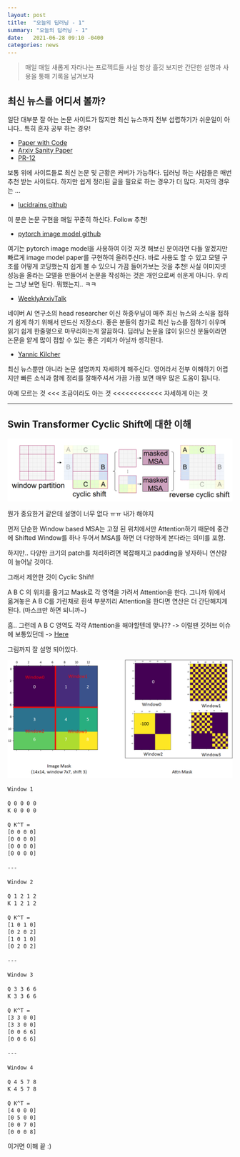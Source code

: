 ```yaml
---
layout: post
title:  "오늘의 딥러닝 - 1"
summary: "오늘의 딥러닝 - 1"
date:   2021-06-28 09:10 -0400
categories: news
---
```



> 매일 매일 새롭게 자라나는 프로젝트들 사실 항상 흘깃 보지만 간단한 설명과 사용을 통해 기록을 남겨보자

## 최신 뉴스를 어디서 볼까?

일단 대부분 잘 아는 논문 사이트가 많지만 최신 뉴스까지 전부 섭렵하기가 쉬운일이 아니다.. 특히 혼자 공부 하는 경우!

- [Paper with Code](https://paperswithcode.com/)
- [Arxiv Sanity Paper](http://www.arxiv-sanity.com/)
- [PR-12](https://www.youtube.com/results?search_query=pr12)

보통 위에 사이트들로 최신 논문 및 근황은 커버가 가능하다.
딥러닝 하는 사람들은 매번 추천 받는 사이트다.
하지만 쉽게 정리된 글을 필요로 하는 경우가 더 많다. 저자의 경우는 ...

- [lucidrains github](https://github.com/lucidrains)

이 분은 논문 구현을 매일 꾸준히 하신다. Follow 추천!

- [pytorch image model github](https://github.com/rwightman/pytorch-image-models)

여기는 pytorch image model을 사용하여 이것 저것 해보신 분이라면 다들 알겠지만 빠르게 image model paper를 구현하여 올려주신다.
바로 사용도 할 수 있고 모델 구조를 어떻게 코딩했는지 쉽게 볼 수 있으니 가끔 들어가보는 것을 추천!
사실 이미지넷 성능을 올라는 모델을 만들어서 논문을 작성하는 것은 개인으로써 쉬운게 아니다. 우리는 그냥 보면 된다. 뭐했는지.. ㅋㅋ

- [WeeklyArxivTalk](https://github.com/jungwoo-ha/WeeklyArxivTalk)

네이버 AI 연구소의 head researcher 이신 하종우님이 매주 최신 뉴스와 소식을 접하기 쉽게 하기 위해서 만드신 저장소다.
좋은 분들의 참가로 최신 뉴스를 접하기 쉬우며 읽기 쉽게 한줄평으로 마무리하는게 깔끔하다.
딥러닝 논문을 많이 읽으신 분들이라면 논문을 얕게 많이 접할 수 있는 좋은 기회가 아닐까 생각된다.

- [Yannic Kilcher](https://www.youtube.com/channel/UCZHmQk67mSJgfCCTn7xBfew)

최신 뉴스뿐만 아니라 논문 설명까지 자세하게 해주신다. 영어라서 전부 이해하기 어렵지만 빠른 소식과 함께 정리를 잘해주셔서 가끔 가끔 보면 매우 많은 도움이 됩니다.

아예 모르는 것 <<< 조금이라도 아는 것 <<<<<<<<<<<< 자세하게 아는 것

---

## Swin Transformer Cyclic Shift에 대한 이해



![cyclic](/assets/img/post_img/day1/cyclic.png)



뭔가 중요한거 같은데 설명이 너무 없다 ㅠㅠ 내가 해야지

먼저 단순한 Window based MSA는 고정 된 위치에서만 Attention하기 때문에 중간에 Shifted Window를 하나 두어서 MSA를 하면 더 다양하게 본다라는 의미를 포함.

하지만.. 다양한 크기의 patch를 처리하려면 복잡해지고 padding을 넣자하니 연산량이 늘어날 것이다.

그래서 제안한 것이 Cyclic Shift!

A B C 의 위치를 옮기고 Mask로 각 영역을 가려서 Attention을 한다. 그니까 위에서 옮겨놓은 A B C를 가린채로 흰색 부분끼리 Attention을 한다면 연산은 더 간단해지게 된다. (마스크만 하면 되니까~)

흠.. 그런데 A B C 영역도 각각 Attention을 해야할텐데 맞나?? -> 이럴땐 깃허브 이슈에 보통있던데 -> [Here](https://github.com/microsoft/Swin-Transformer/issues/38)

그림까지 잘 설명 되어있다.



![window](/assets/img/post_img/day1/window.png)



```
Window 1

Q 0 0 0 0
K 0 0 0 0

Q K^T =
[0 0 0 0]
[0 0 0 0]
[0 0 0 0]
[0 0 0 0]

---

Window 2

Q 1 2 1 2
K 1 2 1 2

Q K^T =
[1 0 1 0]
[0 2 0 2]
[1 0 1 0]
[0 2 0 2]

---

Window 3

Q 3 3 6 6
K 3 3 6 6

Q K^T =
[3 3 0 0]
[3 3 0 0]
[0 0 6 6]
[0 0 6 6]

---

Window 4

Q 4 5 7 8
K 4 5 7 8

Q K^T =
[4 0 0 0]
[0 5 0 0]
[0 0 7 0]
[0 0 0 8]
```

이거면 이해 끝 :)
